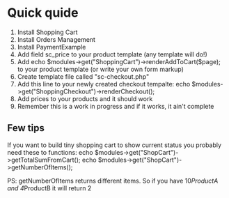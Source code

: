 Quick quide
===========

1.  Install Shopping Cart
2.  Install Orders Management
3.  Install PaymentExample
4.  Add field sc_price to your product template (any template will do!)
5.  Add echo $modules->get("ShoppingCart")->renderAddToCart($page); to your product template (or write your own form markup)
6.  Create template file called "sc-checkout.php"
7.  Add this line to your newly created checkout tempalte: echo $modules->get("ShoppingCheckout")->renderCheckout();
8.  Add prices to your products and it should work
9.  Remember this is a work in progress and if it works, it ain't complete

Few tips
--------

If you want to build tiny shopping cart to show current status you probably need these to functions:
echo $modules->get("ShopCart")->getTotalSumFromCart();
echo $modules->get("ShopCart")->getNumberOfItems();

PS: getNumberOfItems returns different items. So if you have 10*ProductA and 4*ProductB it will return 2
